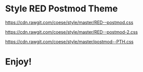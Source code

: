# Style RED Postmod Theme

https://cdn.rawgit.com/coese/style/master/RED--postmod.css

https://cdn.rawgit.com/coese/style/master/RED--postmod-2.css

https://cdn.rawgit.com/coese/style/master/postmod--PTH.css


# Enjoy!
